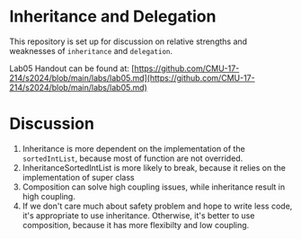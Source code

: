 # Inheritance and Delegation

This repository is set up for discussion on relative strengths and weaknesses of 
`inheritance` and `delegation`.

Lab05 Handout can be found at: [https://github.com/CMU-17-214/s2024/blob/main/labs/lab05.md](https://github.com/CMU-17-214/s2024/blob/main/labs/lab05.md)

# Discussion
1. Inheritance is more dependent on the implementation of the `sortedIntList`, because most of function are not overrided.
2. InheritanceSortedIntList is more likely to break, because it relies on the implementation of super class
3. Composition can solve high coupling issues, while inheritance result in high coupling.
4. If we don't care much about safety problem and hope to write less code, it's appropriate to use inheritance. Otherwise, it's better to use composition, because it has more flexibilty and low coupling.